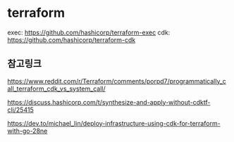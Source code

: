 # terraform
exec: https://github.com/hashicorp/terraform-exec
cdk: https://github.com/hashicorp/terraform-cdk



## 참고링크
https://www.reddit.com/r/Terraform/comments/porpd7/programmatically_call_terraform_cdk_vs_system_call/

https://discuss.hashicorp.com/t/synthesize-and-apply-without-cdktf-cli/25415


https://dev.to/michael_lin/deploy-infrastructure-using-cdk-for-terraform-with-go-28ne

